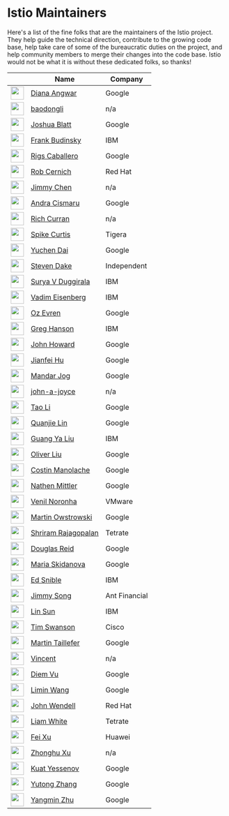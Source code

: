 # Istio Maintainers

Here's a list of the fine folks that are the maintainers of the Istio project. They help guide the 
technical direction, contribute to the growing code base, help take care of some of the bureaucratic duties 
on the project, and help community members to merge their changes into the code base. Istio would not
be what it is without these dedicated folks, so thanks!

&nbsp; | Name | Company
-------|------|--------
<img width="30px" src="https://avatars2.githubusercontent.com/u/1090593?s=400&v=4"> | [Diana Angwar](https://github.com/icygalz) | Google 
<img width="30px" src="https://avatars0.githubusercontent.com/u/3081257?s=400&v=4"> | [baodongli](https://github.com/baodongli) | n/a
<img width="30px" src="https://avatars2.githubusercontent.com/u/1043139?s=400&v=4"> | [Joshua Blatt](https://github.com/duderino) | Google
<img width="30px" src="https://avatars0.githubusercontent.com/u/2752495?s=400&v=4"> | [Frank Budinsky](https://github.com/frankbu) | IBM
<img width="30px" src="https://avatars3.githubusercontent.com/u/10066027?s=400&v=4"> | [Rigs Caballero](https://github.com/rcaballeromx) | Google
<img width="30px" src="https://avatars1.githubusercontent.com/u/841178?s=400&v=4"> | [Rob Cernich](https://github.com/rcernich) | Red Hat
<img width="30px" src="https://avatars2.githubusercontent.com/u/28548492?s=400&v=4"> | [Jimmy Chen](https://github.com/JimmyCYJ) | n/a
<img width="30px" src="https://avatars2.githubusercontent.com/u/10883640?s=400&v=4"> | [Andra Cismaru](https://github.com/andraxylia) | Google
<img width="30px" src="https://avatars1.githubusercontent.com/u/3076511?s=400&v=4"> | [Rich Curran](https://github.com/rcurran1) | n/a
<img width="30px" src="https://avatars1.githubusercontent.com/u/5375600?s=400&v=4"> | [Spike Curtis](https://github.com/spikecurtis) | Tigera
<img width="30px" src="https://avatars3.githubusercontent.com/u/209726?s=400&v=4"> | [Yuchen Dai](https://github.com/silentdai) | Google
<img width="30px" src="https://avatars0.githubusercontent.com/u/755849?s=400&v=4"> | [Steven Dake](https://github.com/sdake) | Independent
<img width="30px" src="https://avatars0.githubusercontent.com/u/13684010?s=400&v=4"> | [Surya V Duggirala](https://github.com/suryadu) | IBM
<img width="30px" src="https://avatars1.githubusercontent.com/u/16784982?s=400&v=4"> | [Vadim Eisenberg](https://github.com/vadimeisenbergibm) | IBM
<img width="30px" src="https://avatars2.githubusercontent.com/u/17071139?s=400&v=4"> | [Oz Evren](https://github.com/ozevren) | Google
<img width="30px" src="https://avatars3.githubusercontent.com/u/19473391?s=400&v=4"> | [Greg Hanson](https://github.com/GregHanson) | IBM 
<img width="30px" src="https://avatars1.githubusercontent.com/u/623453?s=400&v=4"> | [John Howard](https://github.com/howardjohn) | Google
<img width="30px" src="https://avatars3.githubusercontent.com/u/1661831?s=400&v=4"> | [Jianfei Hu](https://github.com/incfly) | Google
<img width="30px" src="https://avatars0.githubusercontent.com/u/800375?s=400&v=4"> | [Mandar Jog](https://github.com/mandarjog) | Google
<img width="30px" src="https://avatars3.githubusercontent.com/u/5739820?s=400&v=4"> | [john-a-joyce](https://github.com/john-a-joyce) | n/a
<img width="30px" src="https://avatars0.githubusercontent.com/u/24381542?s=400&v=4"> | [Tao Li](https://github.com/wattli) | Google
<img width="30px" src="https://avatars0.githubusercontent.com/u/32855694?s=400&v=4"> | [Quanjie Lin](https://github.com/quanjielin) | Google
<img width="30px" src="https://avatars2.githubusercontent.com/u/4461983?s=400&v=4"> | [Guang Ya Liu](https://github.com/gyliu513) | IBM 
<img width="30px" src="https://avatars3.githubusercontent.com/u/102881?s=400&v=4"> | [Oliver Liu](https://github.com/myidpt) | Google
<img width="30px" src="https://avatars1.githubusercontent.com/u/84202?s=400&v=4"> | [Costin Manolache](https://github.com/costinm) | Google
<img width="30px" src="https://avatars3.githubusercontent.com/u/6493296?s=400&v=4"> | [Nathen Mittler](https://github.com/nmittler) | Google
<img width="30px" src="https://avatars2.githubusercontent.com/u/1722758?s=400&v=4"> | [Venil Noronha](https://github.com/venilnoronha) | VMware
<img width="30px" src="https://avatars0.githubusercontent.com/u/30089849?s=400&v=4"> | [Martin Owstrowski](https://github.com/ostromart) | Google
<img width="30px" src="https://avatars3.githubusercontent.com/u/8202871?s=400&v=4"> | [Shriram Rajagopalan](https://github.com/rshriram) | Tetrate
<img width="30px" src="https://avatars2.githubusercontent.com/u/21148125?s=400&v=4"> | [Douglas Reid](https://github.com/douglas-reid) | Google
<img width="30px" src="https://avatars0.githubusercontent.com/u/1302410?s=400&v=4"> | [Maria Skidanova](https://github.com/utka) | Google
<img width="30px" src="https://avatars3.githubusercontent.com/u/3237651?s=400&v=4"> | [Ed Snible](https://github.com/esnible) | IBM
<img width="30px" src="https://avatars1.githubusercontent.com/u/3328185?s=400&v=4"> | [Jimmy Song](https://github.com/rootsongjc) | Ant Financial
<img width="30px" src="https://avatars1.githubusercontent.com/u/1588319?s=400&v=4">  | [Lin Sun](https://github.com/linsun) | IBM
<img width="30px" src="https://avatars2.githubusercontent.com/u/3629949?s=400&v=4"> | [Tim Swanson](https://github.com/tiswanso) | Cisco
<img width="30px" src="https://avatars3.githubusercontent.com/u/22780957?s=400&v=4"> | [Martin Taillefer](https://github.com/geeknoid) | Google
<img width="30px" src="https://avatars0.githubusercontent.com/u/6958477?s=400&v=4"> | [Vincent](https://github.com/fleeto) | n/a
<img width="30px" src="https://avatars2.githubusercontent.com/u/25132401?s=400&v=4"> | [Diem Vu](https://github.com/diemtvu) | Google
<img width="30px" src="https://avatars2.githubusercontent.com/u/20001914?s=400&v=4"> | [Limin Wang](https://github.com/liminw) | Google
<img width="30px" src="https://avatars0.githubusercontent.com/u/125759?s=400&v=4"> | [John Wendell](https://github.com/jwendell) | Red Hat
<img width="30px" src="https://avatars1.githubusercontent.com/u/14291598?s=400&v=4"> | [Liam White](https://github.com/liamawhite) | Tetrate
<img width="30px" src="https://avatars3.githubusercontent.com/u/28776356?s=400&v=4"> | [Fei Xu](https://github.com/fisherxu) | Huawei
<img width="30px" src="https://avatars0.githubusercontent.com/u/13374016?s=400&v=4"> | [Zhonghu Xu](https://github.com/hzxuzhonghu) | n/a
<img width="30px" src="https://avatars1.githubusercontent.com/u/9537734?s=400&v=4"> | [Kuat Yessenov](https://github.com/kyessenov) | Google
<img width="30px" src="https://avatars1.githubusercontent.com/u/25786429?s=400&v=4"> | [Yutong Zhang](https://github.com/yutongz) | Google
<img width="30px" src="https://avatars1.githubusercontent.com/u/2189160?s=400&v=4"> | [Yangmin Zhu](https://github.com/yangminzhu) | Google

